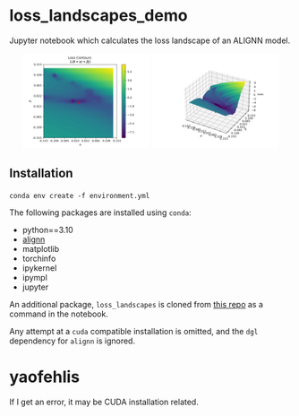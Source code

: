 # loss_landscapes_demo

Jupyter notebook which calculates the loss landscape of an ALIGNN model.

<div align="center">
<img src="loss_contours.png" width="45%"/>

<img src="loss_surface.png" width="45%"/>
</div>

## Installation

`conda env create -f environment.yml`

The following packages are installed using `conda`:
- python==3.10
- [alignn](https://github.com/usnistgov/alignn)
- matplotlib
- torchinfo
- ipykernel
- ipympl
- jupyter


An additional package, `loss_landscapes` is cloned from [this repo](https://github.com/marcellodebernardi/loss-landscapes) as a command in the notebook.

Any attempt at a `cuda` compatible installation is omitted, and the `dgl` dependency for `alignn` is ignored.

# yaofehlis
If I get an error, it may be CUDA installation related. 